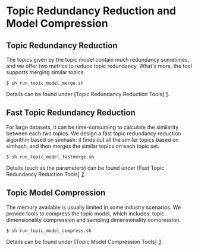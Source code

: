 # Topic Redundancy Reduction and Model Compression 

## Topic Redundancy Reduction
The topics given by the topic model contain much redundancy sometimes, and we offer two metrics to reduce topic redundancy. What's more, the tool supports merging similar topics. 

    $ sh run_topic_model_merge.sh

Details can be found under [Topic Redundancy Reduction Tools] [1]. 

## Fast Topic Redundancy Reduction
For large datasets, it can be time-consuming to calculate the similarity between each two topics. We design a fast topic redundancy reduction algorithm based on simhash: it finds out all the similar topics based on simhash, and then merges the similar topics on each topic set. 

    $ sh run_topic_model_fastmerge.sh

Details (such as the parameters) can be found under [Fast Topic Redundancy Reduction Tools] [2]. 

## Topic Model Compression
The memory available is usually limited in some industry scenarios. We provide tools to compress the topic model, which includes: topic dimensionality compression and sampling dimensionality compression. 

    $ sh run_topic_model_compress.sh

Details can be found under [Topic Model Compression Tools] [3]. 

[1]:    https://github.com/baidu/Familia/wiki/%E4%B8%BB%E9%A2%98%E6%A8%A1%E5%9E%8B%E5%8E%BB%E9%87%8D%E5%B7%A5%E5%85%B7
[2]:    https://github.com/baidu/Familia/wiki/%E4%B8%BB%E9%A2%98%E6%A8%A1%E5%9E%8B%E5%BF%AB%E9%80%9F%E5%8E%BB%E9%87%8D%E5%B7%A5%E5%85%B7
[3]:    https://github.com/baidu/Familia/wiki/%E4%B8%BB%E9%A2%98%E6%A8%A1%E5%9E%8B%E5%8E%8B%E7%BC%A9%E5%B7%A5%E5%85%B7
